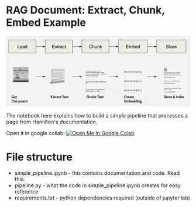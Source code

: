 # RAG Document: Extract, Chunk, Embed Example

![pipeline-steps](pipeline-steps.png)

The notebook here explains how to build a simple pipeline that processes a page from Hamilton's documentation.

Open it in google collab:
<a target="_blank" href="https://colab.research.google.com/github/DAGWorks-Inc/hamilton/blob/main/examples/LLM_Workflows/RAG_document_extract_chunk_embed/simple_pipeline.ipynb">
  <img src="https://colab.research.google.com/assets/colab-badge.svg" alt="Open Me In Google Colab"/>
</a>

# File structure

* simple_pipeline.ipynb - this contains documentation and code. Read this.
* pipeline.py - what the code in simple_pipeline.ipynb creates for easy reference
* requirements.txt - python dependencies required (outside of jupyter lab)
